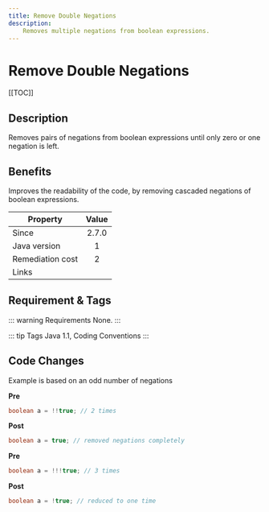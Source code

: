 ```yaml
---
title: Remove Double Negations
description:
    Removes multiple negations from boolean expressions.
---
```


# Remove Double Negations

[[TOC]]

## Description

Removes pairs of negations from boolean expressions until only zero or one negation is left.

## Benefits

Improves the readability of the code, by removing cascaded negations of boolean expressions.

| Property      | Value |
| ------------- |:-------------:|
| Since | 2.7.0 |
| Java version      | 1 |
| Remediation cost      | 2 |
| Links |  |


## Requirement & Tags

::: warning Requirements
None.
:::

::: tip Tags
Java 1.1, Coding Conventions
::: 

## Code Changes

Example is based on an odd number of negations

__Pre__

``` java
boolean a = !!true; // 2 times
```

__Post__

``` java
boolean a = true; // removed negations completely
```



__Pre__

``` java
boolean a = !!!true; // 3 times
```

__Post__

``` java
boolean a = !true; // reduced to one time
```
